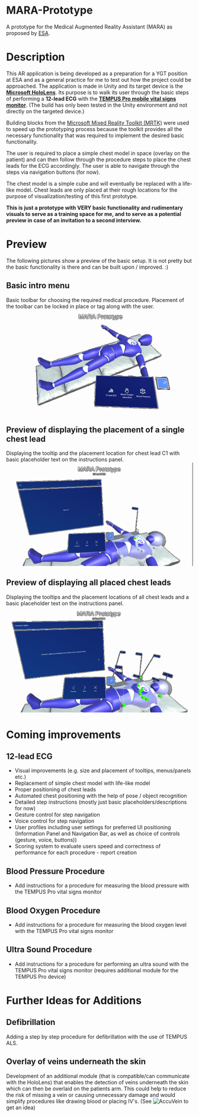 # MARA-Prototype
A prototype for the Medical Augmented Reality Assistant (MARA) as proposed by [ESA](https://esa.int/).

# Description
This AR application is being developed as a preparation for a YGT position at ESA and as a general practice for me to test out how the project could be approached.
The application is made in Unity and its target device is the [**Microsoft HoloLens**](https://www.microsoft.com/de-de/hololens). Its purpose is to walk its user through the basic steps of performing a **12-lead ECG** with the [**TEMPUS Pro  mobile vital signs monitor**](https://www.esa.int/ESA_Multimedia/Images/2020/04/Tempus_Pro_telemedicine_device). (The build has only been tested in the Unity environment and not directly on the targeted device.)

Building blocks from the [Microsoft Mixed Reality Toolkit (MRTK)](https://docs.microsoft.com/en-gb/windows/mixed-reality/mrtk-unity/packages/mrtk-packages?view=mrtkunity-2021-05) were used to speed up the prototyping process because the toolkit provides all the necessary functionality that was required to implement the  desired basic functionality.

The user is required to place a simple chest model in space (overlay on the patient) and can then follow through the procedure steps to place the chest leads for the ECG accordingly. The user is able to navigate through the steps via navigation buttons (for now).

The chest model is a simple cube and will eventually be replaced with a life-like model. Chest leads are only placed at their rough locations for the purpose of visualization/testing of this first prototype.

**This is just a prototype with VERY basic functionality and rudimentary visuals to serve as a training space for me, and to serve as a potential preview in case of an invitation to a second interview.**

# Preview
The following pictures show a preview of the basic setup. It is not pretty but the basic functionality is there and can be built upon / improved. :)

## Basic intro menu
Basic toolbar for choosing the required medical procedure. Placement of the toolbar can be locked in place or tag along with the user.
![Intro Navigation](readmeFiles/preview1.png)

## Preview of displaying the placement of a single chest lead
Displaying the tooltip and the placement location for chest lead C1 with basic placeholder text on the instructions panel.
![Chest Lead Preview](readmeFiles/preview2.png)

## Preview of displaying all placed chest leads
Displaying the tooltips and the placement locations of all chest leads and a basic placeholder text on the instructions panel.
![Chest Lead Preview2](readmeFiles/preview3.png)

# Coming improvements

## 12-lead ECG
- Visual improvements (e.g. size and placement of tooltips, menus/panels etc.)
- Replacement of simple chest model with life-like model
- Proper positioning of chest leads
- Automated chest positioning with the help of pose / object recognition
- Detailed step instructions (mostly just basic placeholders/descriptions for now)
- Gesture control for step navigation
- Voice control for step navigation
- User profiles including user settings for preferred UI positioning (Information Panel and Navigation Bar, as well as choice of controls (gesture, voice, buttons))
- Scoring system to evaluate users speed and correctness of performance for each procedure - report creation

## Blood Pressure Procedure
- Add instructions for a procedure for measuring the blood pressure with the TEMPUS Pro vital signs monitor

## Blood Oxygen Procedure
- Add instructions for a procedure for measuring the blood oxygen level with the TEMPUS Pro vital signs monitor

## Ultra Sound Procedure
- Add instructions for a procedure for performing an ultra sound with the TEMPUS Pro vital signs monitor (requires additional module for the TEMPUS Pro device)

# Further Ideas for Additions

## Defibrillation
Adding a step by step procedure for defibrillation with the use of TEMPUS ALS.

## Overlay of veins underneath the skin
Development of an additional module (that is compatible/can communicate with the HoloLens) that enables the detection of veins underneath the skin which can then be overlaid on the patients arm. This could help to reduce the risk of missing a vein or causing unnecessary damage and would simplify procedures like drawing blood or placing IV's. (See ![AccuVein](https://www.accuvein.com/) to get an idea)
